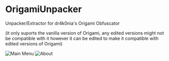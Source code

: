 # OrigamiUnpacker
Unpacker/Extractor for dr4k0nia's Origami Obfuscator

(it only suports the vanilla version of Origami, any edited versions might not be compatible with it however it can be edited to make it compatible with edited versions of Origami)

![Main Menu](https://i.imgur.com/elVbmUt.png)
![About](https://i.imgur.com/lPfgTK3.png)
